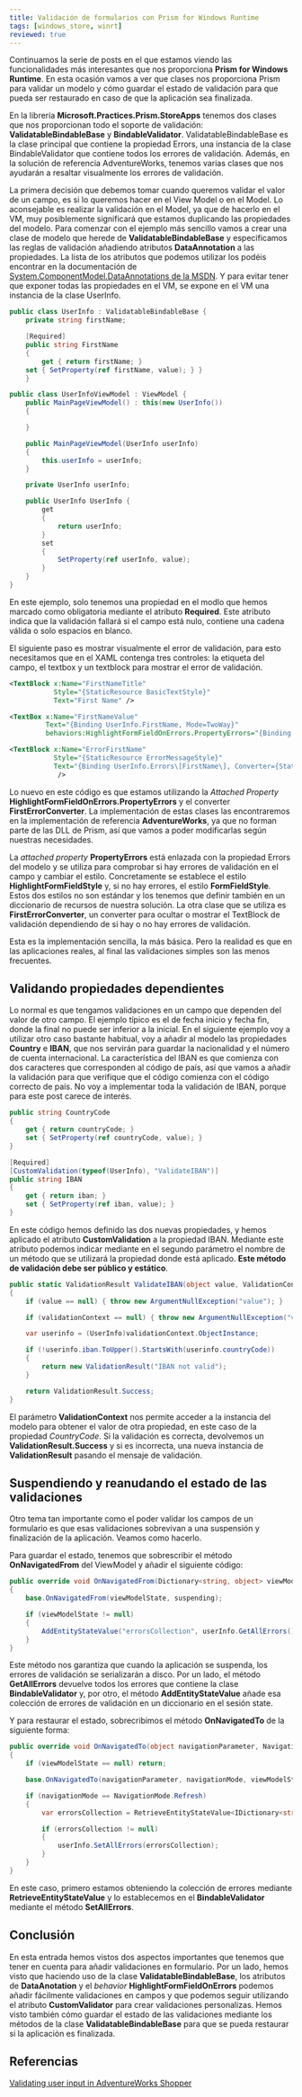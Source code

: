 ```yaml
---
title: Validación de formularios con Prism for Windows Runtime
tags: [windows_store, winrt]
reviewed: true
---
```

Continuamos la serie de posts en el que estamos viendo las funcionalidades más interesantes que nos proporciona **Prism for Windows Runtime**. En esta ocasión vamos a ver que clases nos proporciona Prism para validar un modelo y cómo guardar el estado de validación para que pueda ser restaurado en caso de que la aplicación sea finalizada.

En la librería **Microsoft.Practices.Prism.StoreApps** tenemos dos clases que nos proporcionan todo el soporte de validación: **ValidatableBindableBase** y **BindableValidator**. ValidatableBindableBase es la clase principal que contiene la propiedad Errors, una instancia de la clase BindableValidator que contiene todos los errores de validación. Además, en la solución de referencia AdventureWorks, tenemos varias clases que nos ayudarán a resaltar visualmente los errores de validación.

La primera decisión que debemos tomar cuando queremos validar el valor de un campo, es si lo queremos hacer en el View Model o en el Model. Lo aconsejable es realizar la validación en el Model, ya que de hacerlo en el VM, muy posiblemente significará que estamos duplicando las propiedades del modelo. Para comenzar con el ejemplo más sencillo vamos a crear una clase de modelo que herede de **ValidatableBindableBase** y especificamos las reglas de validación añadiendo atributos **DataAnnotation** a las propiedades. La lista de los atributos que podemos utilizar los podéis encontrar en la documentación de [System.ComponentModel.DataAnnotations de la MSDN](http://msdn.microsoft.com/en-us/library/system.componentmodel.dataannotations(v=vs.100).aspx). Y para evitar tener que exponer todas las propiedades en el VM, se expone en el VM una instancia de la clase UserInfo.

```csharp
public class UserInfo : ValidatableBindableBase {
    private string firstName;

    [Required] 
    public string FirstName 
    { 
        get { return firstName; } 
    set { SetProperty(ref firstName, value); } } 
    }

public class UserInfoViewModel : ViewModel { 
    public MainPageViewModel() : this(new UserInfo()) 
    {

    }

    public MainPageViewModel(UserInfo userInfo) 
    { 
        this.userInfo = userInfo; 
    }

    private UserInfo userInfo;

    public UserInfo UserInfo { 
        get 
        { 
            return userInfo; 
        } 
        set 
        { 
            SetProperty(ref userInfo, value); 
        } 
    } 
}
```

En este ejemplo, solo tenemos una propiedad en el modlo que hemos marcado como obligatoria mediante el atributo **Required**. Este atributo indica que la validación fallará si el campo está nulo, contiene una cadena válida o solo espacios en blanco.

El siguiente paso es mostrar visualmente el error de validación, para esto necesitamos que en el XAML contenga tres controles: la etiqueta del campo, el textbox y un textblock para mostrar el error de validación.

```xml
<TextBlock x:Name="FirstNameTitle"
           Style="{StaticResource BasicTextStyle}"
           Text="First Name" />

<TextBox x:Name="FirstNameValue"
         Text="{Binding UserInfo.FirstName, Mode=TwoWay}"
         behaviors:HighlightFormFieldOnErrors.PropertyErrors="{Binding UserInfo.Errors\[FirstName\]}" />

<TextBlock x:Name="ErrorFirstName"
           Style="{StaticResource ErrorMessageStyle}"
           Text="{Binding UserInfo.Errors\[FirstName\], Converter={StaticResource FirstErrorConverter}}"
            />
```

Lo nuevo en este código es que estamos utilizando la _Attached Property_ **HighlightFormFieldOnErrors.PropertyErrors** y el converter **FirstErrorConverter**. La implementación de estas clases las encontraremos en la implementación de referencia **AdventureWorks**, ya que no forman parte de las DLL de Prism, así que vamos a poder modificarlas según nuestras necesidades.

La _attached property_ **PropertyErrors** está enlazada con la propiedad Errors del modelo y se utiliza para comprobar si hay errores de validación en el campo y cambiar el estilo. Concretamente se establece el estilo **HighlightFormFieldStyle** y, si no hay errores, el estilo **FormFieldStyle**. Estos dos estilos no son estándar y los tenemos que definir también en un diccionario de recursos de nuestra solución. La otra clase que se utiliza es **FirstErrorConverter**, un converter para ocultar o mostrar el TextBlock de validación dependiendo de si hay o no hay errores de validación.

Esta es la implementación sencilla, la más básica. Pero la realidad es que en las aplicaciones reales, al final las validaciones simples son las menos frecuentes.

## Validando propiedades dependientes

Lo normal es que tengamos validaciones en un campo que dependen del valor de otro campo. El ejemplo típico es el de fecha inicio y fecha fin, donde la final no puede ser inferior a la inicial. En el siguiente ejemplo voy a utilizar otro caso bastante habitual, voy a añadir al modelo las propiedades **Country** e **IBAN**, que nos servirán para guardar la nacionalidad y el número de cuenta internacional. La característica del IBAN es que comienza con dos caracteres que corresponden al código de país, así que vamos a añadir la validación para que verifique que el código comienza con el código correcto de país. No voy a implementar toda la validación de IBAN, porque para este post carece de interés.

```csharp
public string CountryCode
{
    get { return countryCode; }
    set { SetProperty(ref countryCode, value); }
}

[Required]
[CustomValidation(typeof(UserInfo), "ValidateIBAN")]
public string IBAN
{
    get { return iban; }
    set { SetProperty(ref iban, value); }
}
```

En este código hemos definido las dos nuevas propiedades, y hemos aplicado el atributo **CustomValidation** a la propiedad IBAN. Mediante este atributo podemos indicar mediante en el segundo parámetro el nombre de un método que se utilizará la propiedad donde está aplicado. **Este método de validación debe ser público y estático**.

```csharp
public static ValidationResult ValidateIBAN(object value, ValidationContext validationContext)
{
    if (value == null) { throw new ArgumentNullException("value"); }

    if (validationContext == null) { throw new ArgumentNullException("validationContext"); }

    var userinfo = (UserInfo)validationContext.ObjectInstance;

    if (!userinfo.iban.ToUpper().StartsWith(userinfo.countryCode))
    {
        return new ValidationResult("IBAN not valid");
    }

    return ValidationResult.Success;
}
```

El parámetro **ValidationContext** nos permite acceder a la instancia del modelo para obtener el valor de otra propiedad, en este caso de la propiedad _CountryCode_. Si la validación es correcta, devolvemos un **ValidationResult.Success** y si es incorrecta, una nueva instancia de **ValidationResult** pasando el mensaje de validación.

## Suspendiendo y reanudando el estado de las validaciones
    
Otro tema tan importante como el poder validar los campos de un formulario es que esas validaciones sobrevivan a una suspensión y finalización de la aplicación. Veamos como hacerlo.

Para guardar el estado, tenemos que sobrescribir el método **OnNavigatedFrom** del ViewModel y añadir el siguiente código:

```csharp
public override void OnNavigatedFrom(Dictionary<string, object> viewModelState, bool suspending)
{
    base.OnNavigatedFrom(viewModelState, suspending);

    if (viewModelState != null)
    {
        AddEntityStateValue("errorsCollection", userInfo.GetAllErrors(), viewModelState);
    }
}
```

Este método nos garantiza que cuando la aplicación se suspenda, los errores de validación se serializarán a disco. Por un lado, el método **GetAllErrors** devuelve todos los errores que contiene la clase **BindableValidator** y, por otro, el método **AddEntityStateValue** añade esa colección de errores de validación en un diccionario en el sesión state.

Y para restaurar el estado, sobrecribimos el método **OnNavigatedTo** de la siguiente forma:

```csharp
public override void OnNavigatedTo(object navigationParameter, NavigationMode navigationMode, Dictionary<string, object> viewModelState)
{
    if (viewModelState == null) return;

    base.OnNavigatedTo(navigationParameter, navigationMode, viewModelState);

    if (navigationMode == NavigationMode.Refresh)
    {
        var errorsCollection = RetrieveEntityStateValue<IDictionary<string, ReadOnlyCollection<string>>>("errorsCollection", viewModelState);

        if (errorsCollection != null)
        {
            userInfo.SetAllErrors(errorsCollection);
        }
    }
}
```

En este caso, primero estamos obteniendo la colección de errores mediante **RetrieveEntityStateValue** y lo establecemos en el **BindableValidator** mediante el método **SetAllErrors**.

## Conclusión


En esta entrada hemos vistos dos aspectos importantes que tenemos que tener en cuenta para añadir validaciones en formulario. Por un lado, hemos visto que haciendo uso de la clase **ValidatableBindableBase**, los atributos de **DataAnotation** y el _behavior_ **HighlightFormFieldOnErrors** podemos añadir fácilmente validaciones en campos y que podemos seguir utilizando el atributo **CustomValidator** para crear validaciones personalizas. Hemos visto también cómo guardar el estado de las validaciones mediante los métodos de la clase **ValidatableBindableBase** para que se pueda restaurar si la aplicación es finalizada.


## Referencias


[Validating user input in AdventureWorks Shopper](http://msdn.microsoft.com/en-us/library/windows/apps/xx130659.aspx)

